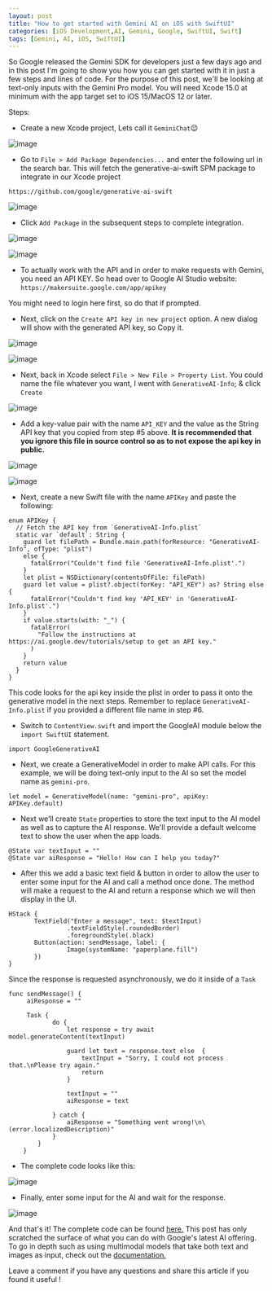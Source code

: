 ```yaml
---
layout: post
title: "How to get started with Gemini AI on iOS with SwiftUI"
categories: [iOS Development,AI, Gemini, Google, SwiftUI, Swift]
tags: [Gemini, AI, iOS, SwiftUI]
---
```


So Google released the Gemini SDK for developers just a few days ago and in this post I'm going to show you how you can get started with it in just a few steps and lines of code. For the purpose of this post, we'll be looking at text-only inputs with the Gemini Pro model. You will need Xcode 15.0 at minimum with the app target set to iOS 15/MacOS 12 or later.


Steps:
* Create a new Xcode project, Lets call it `GeminiChat`😉

![image](/assets/images/post10/step1.png)

* Go to `File > Add Package Dependencies...` and enter the following url in the search bar. This will fetch the generative-ai-swift SPM package to integrate in our Xcode project 

```
https://github.com/google/generative-ai-swift
```

![image](/assets/images/post10/step2.png)


* Click `Add Package` in the subsequent steps to complete integration.

![image](/assets/images/post10/step3.png)

![image](/assets/images/post10/step4.png)

* To actually work with the API and in order to make requests with Gemini, you need an API KEY. So head over to Google AI Studio website:
`https://makersuite.google.com/app/apikey`

You might need to login here first, so do that if prompted.

* Next, click on the `Create API key in new project` option.
A new dialog will show with the generated API key, so Copy it.

![image](/assets/images/post10/step5.png)

![image](/assets/images/post10/step6.png)

* Next, back in Xcode select `File > New File > Property List`. You could name the file whatever you want, I went with `GenerativeAI-Info`; & click `Create`

![image](/assets/images/post10/step7.png)


* Add a key-value pair with the name `API_KEY` and the value as the String API key that you copied from step #5 above. **It is recommended that you ignore this file in source control so as to not expose the api key in public.**

![image](/assets/images/post10/step8.png)

![image](/assets/images/post10/step9.png)

* Next, create a new Swift file with the name `APIKey` and paste the following:
```
enum APIKey {
  // Fetch the API key from `GenerativeAI-Info.plist`
  static var `default`: String {
    guard let filePath = Bundle.main.path(forResource: "GenerativeAI-Info", ofType: "plist")
    else {
      fatalError("Couldn't find file 'GenerativeAI-Info.plist'.")
    }
    let plist = NSDictionary(contentsOfFile: filePath)
    guard let value = plist?.object(forKey: "API_KEY") as? String else {
      fatalError("Couldn't find key 'API_KEY' in 'GenerativeAI-Info.plist'.")
    }
    if value.starts(with: "_") {
      fatalError(
        "Follow the instructions at https://ai.google.dev/tutorials/setup to get an API key."
      )
    }
    return value
  }
}
```
This code looks for the api key inside the plist in order to pass it onto the generative model in the next steps. Remember to replace `GenerativeAI-Info.plist` if you provided a different file name in step #6.

* Switch to `ContentView.swift` and import the GoogleAI module below the `import SwiftUI` statement.
```
import GoogleGenerativeAI
```
* Next, we create a GenerativeModel in order to make API calls. For this example, we will be doing text-only input to the AI so set the model name as `gemini-pro`.

```
let model = GenerativeModel(name: "gemini-pro", apiKey: APIKey.default)
```
* Next we’ll create `State` properties to store the text input to the AI model as well as to capture the AI response. We'll provide a default welcome text to show the user when the app loads.
```
@State var textInput = ""
@State var aiResponse = "Hello! How can I help you today?"
```
* After this we add a basic text field & button in order to allow the user to enter some input for the AI and call a method once done. The method will make a request to the AI and return a response which we will then display in the UI.
```
HStack {
       TextField("Enter a message", text: $textInput)
                .textFieldStyle(.roundedBorder)
                .foregroundStyle(.black)
       Button(action: sendMessage, label: {
                Image(systemName: "paperplane.fill")
       })
}
```
Since the response is requested asynchronously, we do it inside of a `Task`

```
func sendMessage() {
     aiResponse = ""
        
     Task {
            do {
                let response = try await model.generateContent(textInput)
                
                guard let text = response.text else  {
                    textInput = "Sorry, I could not process that.\nPlease try again."
                    return
                }
                
                textInput = ""
                aiResponse = text
                
            } catch {
                aiResponse = "Something went wrong!\n\(error.localizedDescription)"
            }
        }
    }
```

* The complete code looks like this:

![image](/assets/images/post10/gemini-code.png)

* Finally, enter some input for the AI and wait for the response.

![image](/assets/images/post10/gemini-io.png)

And that's it! The complete code can be found [here.](https://github.com/anupdsouza/ios-gemini-sample)
This post has only scratched the surface of what you can do with Google's latest AI offering. To go in depth such as using multimodal models that take both text and images as input, check out the [documentation.](https://ai.google.dev/docs/gemini_api_overview)


Leave a comment if you have any questions and share this article if you found it useful  !
